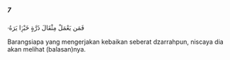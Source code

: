 ##### 7

<span class="ayah">فَمَن يَعْمَلْ مِثْقَالَ ذَرَّةٍ خَيْرًۭا يَرَهُۥ</span>

<span class="ayah_translation">Barangsiapa yang mengerjakan kebaikan seberat dzarrahpun, niscaya dia akan melihat (balasan)nya.</span>
